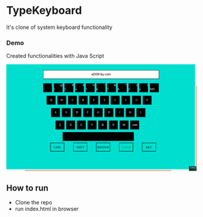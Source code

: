 # TypeKeyboard
It's clone of system keyboard functionality 

### Demo
Created functionalities with Java Script
 
<p> <img src  = "https://github.com/AshokJammu/TypeKeyboard/blob/master/Resource/Screenshot%20from%202020-08-10%2000-12-07.png"> </p>

## How to run
- Clone the repo
- run index.html in browser
